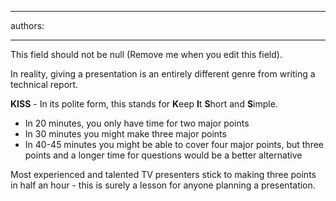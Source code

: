 

---
authors:

---




<span class='intro'> This field should not be null (Remove me when you edit this field). </span>


<p>In reality, giving a presentation is an entirely   different genre from writing a technical report.</p>
<p><strong>KISS</strong> - In its polite form, this   stands for <strong>K</strong>eep <strong>I</strong>t <strong>S</strong>hort   and <strong>S</strong>imple.</p>
<ul>
  <li>In 20 minutes, you only have time for two major   points</li>
  <li>In 30 minutes you might make three major points</li>
  <li>In 40-45 minutes you might be able to cover four   major points, but three points and a longer time for questions would be   a better alternative</li>
</ul>
<p>Most experienced and talented TV presenters   stick to making three points in half an hour - this is surely a lesson   for anyone planning a presentation.</p>


